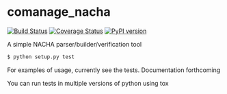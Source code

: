 # comanage_nacha 
[![Build Status](https://travis-ci.org/DisruptiveLabs/comanage_nacha.svg?branch=master)](https://travis-ci.org/DisruptiveLabs/comanage_nacha)
[![Coverage Status](https://coveralls.io/repos/github/DisruptiveLabs/comanage_nacha/badge.svg?branch=master)](https://coveralls.io/github/DisruptiveLabs/comanage_nacha?branch=master)
[![PyPI version](https://badge.fury.io/py/comanage_nacha.svg)](https://badge.fury.io/py/comanage_nacha)

A simple NACHA parser/builder/verification tool

```bash
$ python setup.py test
```

For examples of usage, currently see the tests. Documentation forthcoming

You can run tests in multiple versions of python using tox